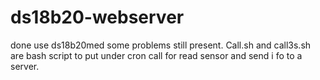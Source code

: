 # ds18b20-webserver
done use ds18b20med
 some problems still present.
 Call.sh and call3s.sh are bash script to put under cron call for read sensor and send i fo to a server.
